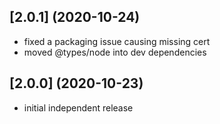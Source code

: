 ## [2.0.1] (2020-10-24)
* fixed a packaging issue causing missing cert
* moved @types/node into dev dependencies

## [2.0.0] (2020-10-23)
* initial independent release
